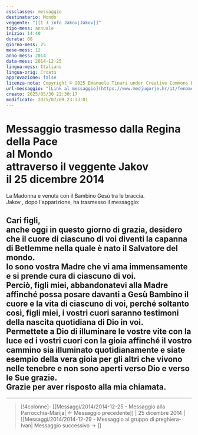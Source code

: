 ```yaml
---
cssclasses: messaggio
destinatario: Mondo
veggente: "[[1 3 info Jakov|Jakov]]"
tipo-mess: annuale
inizio: 14:40
durata: 08
giorno-mess: 25
mese-mess: 12
anno-mess: 2014
data-mess: 2014-12-25
lingua-mess: Italiano
lingua-orig: Croato
approvazione: false
licenza-nota: Copyright © 2025 Emanuele Tinari under Creative Commons BY-NC-SA 4.0 https://creativecommons.org/licenses/by-nc-sa/4.0/
url-messaggio: "[Link al messaggio](https://www.medjugorje.hr/it/fenomeno-di-medjugorje/apparizioni-annuali/)"
creato: 2025/05/30 22:30:17
modificato: 2025/07/09 23:33:01
---
```


# Messaggio trasmesso dalla Regina della Pace<br>al Mondo<br>attraverso il veggente Jakov<br>il 25 dicembre 2014

La Madonna e venuta con il Bambino Gesù tra le braccia.<br>Jakov , dopo l'apparizione, ha trasmesso il messaggio:
## Cari figli,<br>anche oggi in questo giorno di grazia, desidero che il cuore di ciascuno di voi diventi la capanna di Betlemme nella quale è nato il Salvatore del mondo.<br>Io sono vostra Madre che vi ama immensamente e si prende cura di ciascuno di voi.<br>Perciò, figli miei, abbandonatevi alla Madre affinché possa posare davanti a Gesù Bambino il cuore e la vita di ciascuno di voi, perché soltanto così, figli miei, i vostri cuori saranno testimoni della nascita quotidiana di Dio in voi.<br>Permettete a Dio di illuminare le vostre vite con la luce ed i vostri cuori con la gioia affinché il vostro cammino sia illuminato quotidianamente e siate esempio della vera gioia per gli altri che vivono nelle tenebre e non sono aperti verso Dio e verso le Sue grazie.<br>Grazie per aver risposto alla mia chiamata.

***

> [!4colonne]- [[Messaggi/2014/2014-12-25 - Messaggio alla Parrocchia-Marija| ← Messaggio precedente]] | 25 dicembre 2014 | [[Messaggi/2014/2014-12-29 - Messaggio al gruppo di preghiera-Ivan| Messaggio successivo → ]]